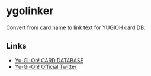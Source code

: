 # ygolinker
Convert from card name to link text for YUGIOH card DB.

## Links
* [Yu-Gi-Oh! CARD DATABASE](https://www.db.yugioh-card.com/yugiohdb/)
* [Yu-Gi-Oh! Official Twitter](https://twitter.com/yugioh_ocg_info)
